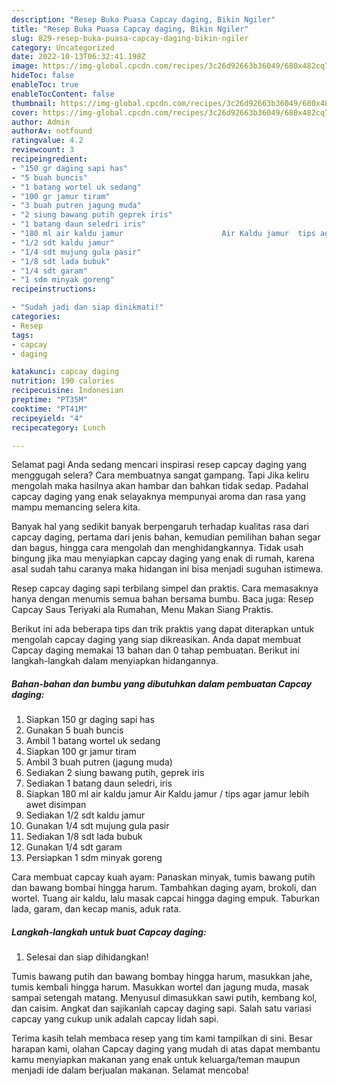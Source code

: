 ```yaml
---
description: "Resep Buka Puasa Capcay daging, Bikin Ngiler"
title: "Resep Buka Puasa Capcay daging, Bikin Ngiler"
slug: 829-resep-buka-puasa-capcay-daging-bikin-ngiler
category: Uncategorized
date: 2022-10-13T06:32:41.198Z
image: https://img-global.cpcdn.com/recipes/3c26d92663b36049/680x482cq70/capcay-daging-foto-resep-utama.jpg
hideToc: false
enableToc: true
enableTocContent: false
thumbnail: https://img-global.cpcdn.com/recipes/3c26d92663b36049/680x482cq70/capcay-daging-foto-resep-utama.jpg
cover: https://img-global.cpcdn.com/recipes/3c26d92663b36049/680x482cq70/capcay-daging-foto-resep-utama.jpg
author: Admin
authorAv: notfound
ratingvalue: 4.2
reviewcount: 3
recipeingredient:
- "150 gr daging sapi has"
- "5 buah buncis"
- "1 batang wortel uk sedang"
- "100 gr jamur tiram"
- "3 buah putren jagung muda"
- "2 siung bawang putih geprek iris"
- "1 batang daun seledri iris"
- "180 ml air kaldu jamur                      Air Kaldu jamur  tips agar jamur lebih awet disimpan"
- "1/2 sdt kaldu jamur"
- "1/4 sdt mujung gula pasir"
- "1/8 sdt lada bubuk"
- "1/4 sdt garam"
- "1 sdm minyak goreng"
recipeinstructions:

- "Sudah jadi dan siap dinikmati!"
categories:
- Resep
tags:
- capcay
- daging

katakunci: capcay daging 
nutrition: 190 calories
recipecuisine: Indonesian
preptime: "PT35M"
cooktime: "PT41M"
recipeyield: "4"
recipecategory: Lunch

---
```



Selamat pagi Anda sedang mencari inspirasi resep capcay daging yang menggugah selera? Cara membuatnya sangat gampang. Tapi Jika keliru mengolah maka hasilnya akan hambar dan bahkan tidak sedap. Padahal capcay daging yang enak selayaknya mempunyai aroma dan rasa yang mampu memancing selera kita.


Banyak hal yang sedikit banyak berpengaruh terhadap kualitas rasa dari capcay daging, pertama dari jenis bahan, kemudian pemilihan bahan segar dan bagus, hingga cara mengolah dan menghidangkannya. Tidak usah bingung jika mau menyiapkan capcay daging yang enak di rumah, karena asal sudah tahu caranya maka hidangan ini bisa menjadi suguhan istimewa.

Resep capcay daging sapi terbilang simpel dan praktis. Cara memasaknya hanya dengan menumis semua bahan bersama bumbu. Baca juga: Resep Capcay Saus Teriyaki ala Rumahan, Menu Makan Siang Praktis.


Berikut ini ada beberapa tips dan trik praktis yang dapat diterapkan untuk mengolah capcay daging yang siap dikreasikan. Anda dapat membuat Capcay daging memakai 13 bahan dan 0 tahap pembuatan. Berikut ini langkah-langkah dalam menyiapkan hidangannya.

<!--inarticleads1-->

##### Bahan-bahan dan bumbu yang dibutuhkan dalam pembuatan Capcay daging:

1. Siapkan 150 gr daging sapi has
1. Gunakan 5 buah buncis
1. Ambil 1 batang wortel uk sedang
1. Siapkan 100 gr jamur tiram
1. Ambil 3 buah putren (jagung muda)
1. Sediakan 2 siung bawang putih, geprek iris
1. Sediakan 1 batang daun seledri, iris
1. Siapkan 180 ml air kaldu jamur                      Air Kaldu jamur / tips agar jamur lebih awet disimpan
1. Sediakan 1/2 sdt kaldu jamur
1. Gunakan 1/4 sdt mujung gula pasir
1. Sediakan 1/8 sdt lada bubuk
1. Gunakan 1/4 sdt garam
1. Persiapkan 1 sdm minyak goreng


Cara membuat capcay kuah ayam: Panaskan minyak, tumis bawang putih dan bawang bombai hingga harum. Tambahkan daging ayam, brokoli, dan wortel. Tuang air kaldu, lalu masak capcai hingga daging empuk. Taburkan lada, garam, dan kecap manis, aduk rata. 

<!--inarticleads2-->

##### Langkah-langkah untuk buat Capcay daging:


1. Selesai dan siap dihidangkan!

Tumis bawang putih dan bawang bombay hingga harum, masukkan jahe, tumis kembali hingga harum. Masukkan wortel dan jagung muda, masak sampai setengah matang. Menyusul dimasukkan sawi putih, kembang kol, dan caisim. Angkat dan sajikanlah capcay daging sapi. Salah satu variasi capcay yang cukup unik adalah capcay lidah sapi. 

Terima kasih telah membaca resep yang tim kami tampilkan di sini. Besar harapan kami, olahan Capcay daging yang mudah di atas dapat membantu kamu menyiapkan makanan yang enak untuk keluarga/teman maupun menjadi ide dalam berjualan makanan. Selamat mencoba!
